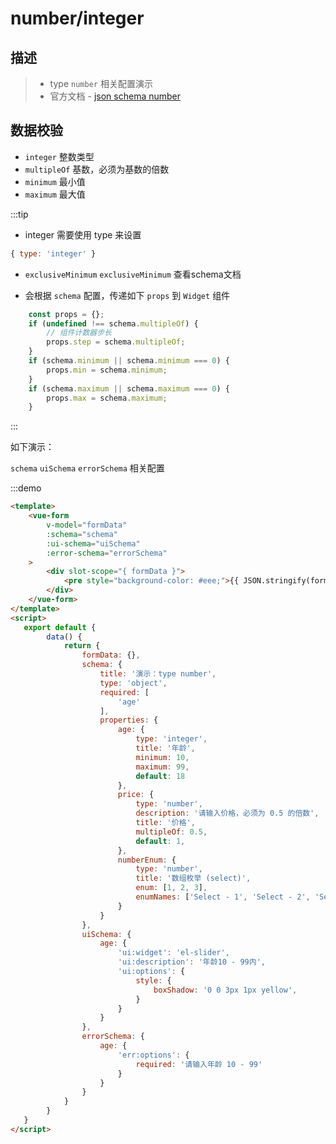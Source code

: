 # number/integer

## 描述
>* type `number` 相关配置演示
>* 官方文档 - [json schema number](https://json-schema.org/understanding-json-schema/reference/numeric.html)


## 数据校验
* `integer` 整数类型
* `multipleOf` 基数，必须为基数的倍数
* `minimum` 最小值
* `maximum` 最大值


:::tip
* integer 需要使用 type 来设置
```js
{ type: 'integer' }
```

* `exclusiveMinimum` `exclusiveMinimum` 查看schema文档

* 会根据 `schema` 配置，传递如下 `props` 到 `Widget` 组件
```js
    const props = {};
    if (undefined !== schema.multipleOf) {
        // 组件计数器步长
        props.step = schema.multipleOf;
    }
    if (schema.minimum || schema.minimum === 0) {
        props.min = schema.minimum;
    }
    if (schema.maximum || schema.maximum === 0) {
        props.max = schema.maximum;
    }
```
:::

如下演示：

`schema` `uiSchema` `errorSchema` 相关配置

:::demo
```html
<template>
    <vue-form
        v-model="formData"
        :schema="schema"
        :ui-schema="uiSchema"
        :error-schema="errorSchema"
    >
        <div slot-scope="{ formData }">
            <pre style="background-color: #eee;">{{ JSON.stringify(formData, null, 4) }}</pre>
        </div>
    </vue-form>
</template>
<script>
   export default {
        data() {
            return {
                formData: {},
                schema: {
                    title: '演示：type number',
                    type: 'object',
                    required: [
                        'age'
                    ],
                    properties: {
                        age: {
                            type: 'integer',
                            title: '年龄',
                            minimum: 10,
                            maximum: 99,
                            default: 18
                        },
                        price: {
                            type: 'number',
                            description: '请输入价格，必须为 0.5 的倍数',
                            title: '价格',
                            multipleOf: 0.5,
                            default: 1,
                        },
                        numberEnum: {
                            type: 'number',
                            title: '数组枚举 (select)',
                            enum: [1, 2, 3],
                            enumNames: ['Select - 1', 'Select - 2', 'Select - 3']
                        }
                    }
                },
                uiSchema: {
                    age: {
                        'ui:widget': 'el-slider',
                        'ui:description': '年龄10 - 99内',
                        'ui:options': {
                            style: {
                                boxShadow: '0 0 3px 1px yellow',
                            }
                        }
                    }
                },
                errorSchema: {
                    age: {
                        'err:options': {
                            required: '请输入年龄 10 - 99'
                        }
                    }
                }
            }
        }
   }
</script>
```

